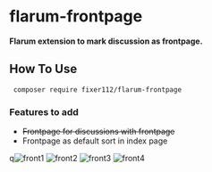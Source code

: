# flarum-frontpage

**Flarum extension to mark discussion as frontpage.**


## How To Use

```
 composer require fixer112/flarum-frontpage
```

### Features to add

* ~~Frontpage for discussions with frontpage~~
* Frontpage as default sort in index page

q![front1](https://user-images.githubusercontent.com/25584514/39542395-573a731e-4e40-11e8-9bab-5bfdcbdf9303.PNG)
![front2](https://user-images.githubusercontent.com/25584514/39542400-60b67992-4e40-11e8-93de-0ce9b01d8418.PNG)
![front3](https://user-images.githubusercontent.com/25584514/39542412-686d2a78-4e40-11e8-8ab5-9b96f06ac094.PNG)
![front4](https://user-images.githubusercontent.com/25584514/39545111-12eb95d2-4e48-11e8-8fb9-d33d25021f8b.PNG)
